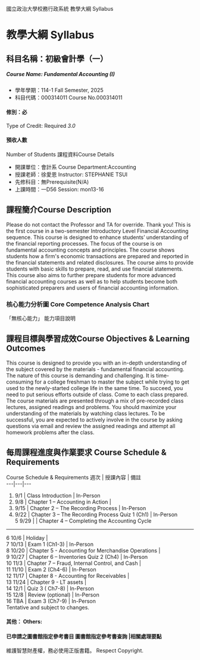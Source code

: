 國立政治大學校務行政系統 教學大綱 Syllabus
# 教學大綱 Syllabus
##  科目名稱：初級會計學（一）
#####  Course Name: Fundamental Accounting (I)
  * 學年學期：114-1 Fall Semester, 2025 
  * 科目代碼：000314011 Course No.000314011
#### 修別：必
Type of Credit: Required 
_3.0_
#### 預收人數
Number of Students
課程資料Course Details
  * 開課單位：會計系 Course Department:Accounting 
  * 授課老師：徐愛恩 Instructor: STEPHANIE TSUI 
  * 先修科目：無Prerequisite(N/A)
  * 上課時間：一D56 Session: mon13-16
##  課程簡介Course Description
Please do not contact the Professor and TA for override. Thank you!
This is the first course in a two-semester Introductory Level Financial Accounting sequence. This course is designed to enhance students’ understanding of the financial reporting processes. The focus of the course is on fundamental accounting concepts and principles. The course shows students how a firm's economic transactions are prepared and reported in the financial statements and related disclosures. The course aims to provide students with basic skills to prepare, read, and use financial statements. This course also aims to further prepare students for more advanced financial accounting courses as well as to help students become both sophisticated preparers and users of financial accounting information.
###  核心能力分析圖 Core Competence Analysis Chart
「無核心能力」 
能力項目說明
##  課程目標與學習成效Course Objectives & Learning Outcomes 
This course is designed to provide you with an in-depth understanding of the subject covered by the materials - fundamental financial accounting. The nature of this course is demanding and challenging. It is time-consuming for a college freshman to master the subject while trying to get used to the newly-started college life in the same time. To succeed, you need to put serious efforts outside of class. Come to each class prepared.
The course materials are presented through a mix of pre-recorded class lectures, assigned readings and problems. You should maximize your understanding of the materials by watching class lectures. To be successful, you are expected to actively involve in the course by asking questions via email and review the assigned readings and attempt all homework problems after the class.
##  每周課程進度與作業要求 Course Schedule & Requirements
Course Schedule & Requirements
週次 |  授課內容 |  備註  
---|---|---  
  1. 9/1 
|  Class Introduction |  In-Person  
  1. 9/8 
|  Chapter 1 – Accounting in Action |   
  1. 9/15 
|  Chapter 2 – The Recording Process | In-Person  
  1. 9/22 
|  Chapter 3 – The Recording Process Quiz 1 (Ch1) |  In-Person  
5 9/29  |  |  Chapter 4 – Completing the Accounting Cycle  
---  
6 10/6  | Holiday |   
7 10/13  | Exam 1 (Ch1-3) |  In-Person  
8 10/20  |  Chapter 5 - Accounting for Merchandise Operations |   
9 10/27  |  Chapter 6 – Inventories Quiz 2 (Ch4) |  In-Person  
10 11/3  | Chapter 7 – Fraud, Internal Control, and Cash |   
11 11/10  |  Exam 2 (Ch4-6) |  In-Person  
12 11/17  | Chapter 8 - Accounting for Receivables |   
13 11/24  |  Chapter 9 - LT assets  |   
14 12/1 |  Quiz 3 ( Ch7-8) |  In-Person  
15 12/8  |  Review (optional) |  In-Person  
16 TBA |  Exam 3 (Ch7-9) |  In-Person  
Tentative and subject to changes. 
####  其他： Others:
####  已申請之圖書館指定參考書目  圖書館指定參考書查詢 |相關處理要點
維護智慧財產權，務必使用正版書籍。 Respect Copyright.